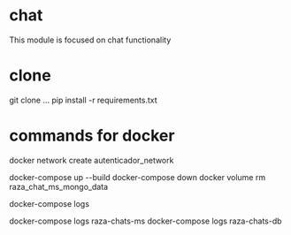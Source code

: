 # chat
This module is focused on chat functionality

# clone
git clone ...
pip install -r requirements.txt

# commands for docker
docker network create autenticador_network

docker-compose up --build
docker-compose down
docker volume rm raza_chat_ms_mongo_data

docker-compose logs

docker-compose logs raza-chats-ms
docker-compose logs raza-chats-db